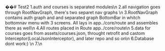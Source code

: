 ��#   T e s t 2 
 
1.auth and courses is separated modules\n
2.all navigation goes through RootNavGraph, there's two separet nav graphs \n
3.RootNavGraph contains auth graph and and separated graph BottomBar in whitch bottomnav menu with 3 screens. All lays in app../core/route and assembles there as well\n
4.All routes placed in Route app../core/route\n
5.data for courses goes from assets/courses.json, throught retrofit and castom Interceptor(LocalJsonInterceptor), and later repo and so on\n
6.Database dont work:) \n
7.\n
